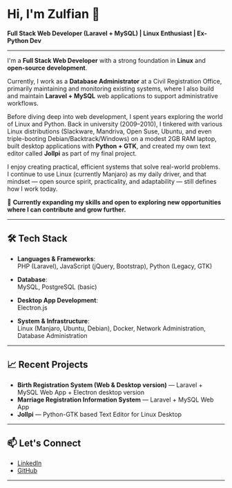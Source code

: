 # Hi, I'm Zulfian 👋

**Full Stack Web Developer (Laravel + MySQL) | Linux Enthusiast | Ex-Python Dev**

---

I'm a **Full Stack Web Developer** with a strong foundation in **Linux** and **open-source development**.

Currently, I work as a **Database Administrator** at a Civil Registration Office, primarily maintaining and monitoring existing systems, where I also build and maintain **Laravel + MySQL** web applications to support administrative workflows.

Before diving deep into web development, I spent years exploring the world of Linux and Python. Back in university (2009–2010), I tinkered with various Linux distributions (Slackware, Mandriva, Open Suse, Ubuntu, and even triple-booting Debian/Backtrack/Windows) on a modest 2GB RAM laptop, built desktop applications with **Python + GTK**, and created my own text editor called **Jollpi** as part of my final project. 

I enjoy creating practical, efficient systems that solve real-world problems.  
I continue to use Linux (currently Manjaro) as my daily driver, and that mindset — open source spirit, practicality, and adaptability — still defines how I work today.

🚀 **Currently expanding my skills and open to exploring new opportunities where I can contribute and grow further.**

---

## 🛠 Tech Stack

- **Languages & Frameworks**:  
  PHP (Laravel), JavaScript (jQuery, Bootstrap), Python (Legacy, GTK)

- **Database**:  
  MySQL, PostgreSQL (basic)

- **Desktop App Development**:  
  Electron.js

- **System & Infrastructure**:  
  Linux (Manjaro, Ubuntu, Debian), Docker, Network Administration, Database Administration

---

## 📈 Recent Projects
- **Birth Registration System (Web & Desktop version)** — Laravel + MySQL Web App + Electron desktop version
- **Marriage Registration Information System** — Laravel + MySQL Web App
- **Jollpi** — Python-GTK based Text Editor for Linux Desktop

---

## 📫 Let's Connect
- [LinkedIn](https://www.linkedin.com/in/zulfian-s-kom-0b60a015b)
- [GitHub](https://github.com/zulfian23)

---
